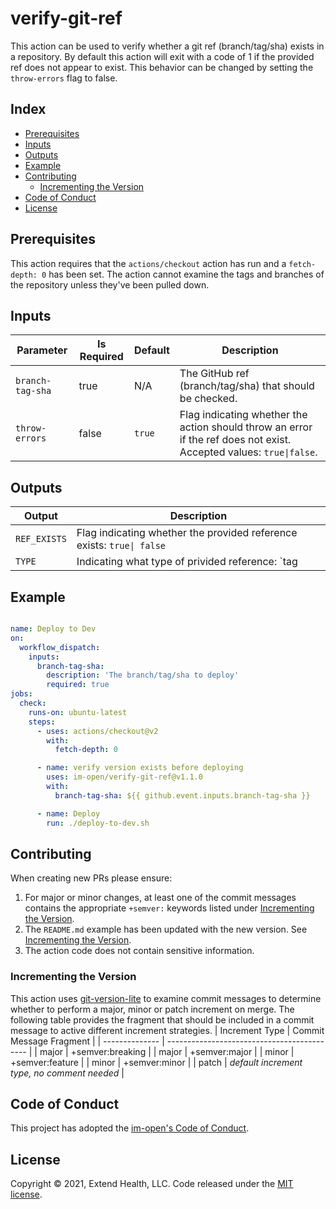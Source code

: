 # verify-git-ref

This action can be used to verify whether a git ref (branch/tag/sha) exists in a repository.  By default this action will exit with a code of 1 if the provided ref does not appear to exist.  This behavior can be changed by setting the `throw-errors` flag to false.

## Index

- [Prerequisites](#prerequisites)
- [Inputs](#inputs)
- [Outputs](#outputs)
- [Example](#example)
- [Contributing](#contributing)
  - [Incrementing the Version](#incrementing-the-version)
- [Code of Conduct](#code-of-conduct)
- [License](#license)

## Prerequisites
This action requires that the `actions/checkout` action has run and a `fetch-depth: 0` has been set.  The action cannot examine the tags and branches of the repository unless they've been pulled down.

## Inputs
| Parameter        | Is Required | Default | Description                                                                                                         |
| ---------------- | ----------- | ------- | ------------------------------------------------------------------------------------------------------------------- |
| `branch-tag-sha` | true        | N/A     | The GitHub ref (branch/tag/sha) that should be checked.                                                             |
| `throw-errors`   | false       | `true`  | Flag indicating whether the action should throw an error if the ref does not exist. Accepted values: `true\|false`. |

## Outputs
| Output       | Description                                                            |
| ------------ | ---------------------------------------------------------------------- |
| `REF_EXISTS` | Flag indicating whether the provided reference exists:  `true\| false` |
| `TYPE`       | Indicating what type of privided reference: `tag|branch|sha`           |

## Example

```yml

name: Deploy to Dev
on:
  workflow_dispatch:
    inputs: 
      branch-tag-sha: 
        description: 'The branch/tag/sha to deploy'
        required: true
jobs:
  check:
    runs-on: ubuntu-latest
    steps:
      - uses: actions/checkout@v2
        with:
          fetch-depth: 0

      - name: verify version exists before deploying
        uses: im-open/verify-git-ref@v1.1.0
        with:
          branch-tag-sha: ${{ github.event.inputs.branch-tag-sha }}

      - name: Deploy
        run: ./deploy-to-dev.sh
```


## Contributing

When creating new PRs please ensure:
1. For major or minor changes, at least one of the commit messages contains the appropriate `+semver:` keywords listed under [Incrementing the Version](#incrementing-the-version).
2. The `README.md` example has been updated with the new version.  See [Incrementing the Version](#incrementing-the-version).
3. The action code does not contain sensitive information.

### Incrementing the Version

This action uses [git-version-lite] to examine commit messages to determine whether to perform a major, minor or patch increment on merge.  The following table provides the fragment that should be included in a commit message to active different increment strategies.
| Increment Type | Commit Message Fragment                     |
| -------------- | ------------------------------------------- |
| major          | +semver:breaking                            |
| major          | +semver:major                               |
| minor          | +semver:feature                             |
| minor          | +semver:minor                               |
| patch          | *default increment type, no comment needed* |

## Code of Conduct

This project has adopted the [im-open's Code of Conduct](https://github.com/im-open/.github/blob/master/CODE_OF_CONDUCT.md).

## License

Copyright &copy; 2021, Extend Health, LLC. Code released under the [MIT license](LICENSE).

[git-version-lite]: https://github.com/im-open/git-version-lite
